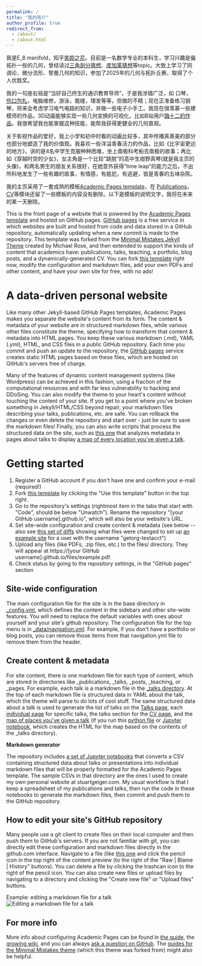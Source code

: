 ```yaml
---
permalink: /
title: "我的简介"
author_profile: true
redirect_from: 
  - /about/
  - /about.html
---
```


我是E_8 manifold，知乎[笑颜之花](https://www.zhihu.com/people/xiao-yan-zhi-hua)。目前是一名数学专业的本科生，学习兴趣是偏拓扑一些的几何，曾经读过[三角剖分猜想](https://sunnylovelyday.github.io/files/%E4%B8%89%E8%A7%92%E5%89%96%E5%88%86%E7%8C%9C%E6%83%B3%E7%9A%84%E5%AD%A6%E4%B9%A0%E7%AC%94%E8%AE%B0.pdf)、[庞加莱猜想](https://sunnylovelyday.github.io/files/survey_on_Poincare_Conjecture5.23revised.pdf)等topic。大致上学习了同调论、微分流形、黎曼几何的知识，参加了2025年的几何与拓扑丘赛，取得了个人优胜奖。

我的一句座右铭是“当好自己终生的通识教育导师”，于是我涉猎广泛，如 口琴，[伤口包扎](https://sunnylovelyday.github.io/files/report_on_wet_healing.pdf)，电脑维修，游泳，裁缝，理发等等，但做的不精；现在正准备练习钢琴，将来会考虑学习电气电路的知识，并做一些电子小手工。我现在很羡慕一些建模师的作品，3D动画能够实现一些几何变换的可视化，比如B站用户[璐十二的作品](https://www.bilibili.com/video/BV1384y197p8/)。我很希望我也能掌握这种技能，能帮我获得更健全的几何直观。

关于影视作品的爱好，我上小学和初中时看的动画比较多，其中传播真善美的部分也部分地塑造了我的价值观。我喜欢一些洋溢青春活力的作品，比如《比宇宙更远的地方》，讲的是4名中学生克服种种困难，坐上南极科考船去南极的故事；再比如《穿越时空的少女》，女主角是一个比较“跳脱”的高中生绀野真琴(就是我主页的头像)，和两名男生的朋友关系很好，在她意外获得“time leap”的能力之后，不出所料地发生了一些有趣的故事，有情感，有尴尬，有逃避，皆是青春的五味杂陈。


我的主页采用了一套成熟的模板[Academic Pages template](https://github.com/academicpages/academicpages.github.io)，在
[Publications](https://sunnylovelyday.github.io//publications/)，[CV](https://sunnylovelyday.github.io//cv/)等模块还留了一些模板的内容没有删除。以下是模板的说明文字，我将在未来的某一天删除。

This is the front page of a website that is powered by the [Academic Pages template](https://github.com/academicpages/academicpages.github.io) and hosted on GitHub pages. [GitHub pages](https://pages.github.com) is a free service in which websites are built and hosted from code and data stored in a GitHub repository, automatically updating when a new commit is made to the repository. This template was forked from the [Minimal Mistakes Jekyll Theme](https://mmistakes.github.io/minimal-mistakes/) created by Michael Rose, and then extended to support the kinds of content that academics have: publications, talks, teaching, a portfolio, blog posts, and a dynamically-generated CV. You can fork [this template](https://github.com/academicpages/academicpages.github.io) right now, modify the configuration and markdown files, add your own PDFs and other content, and have your own site for free, with no ads!

A data-driven personal website
======
Like many other Jekyll-based GitHub Pages templates, Academic Pages makes you separate the website's content from its form. The content & metadata of your website are in structured markdown files, while various other files constitute the theme, specifying how to transform that content & metadata into HTML pages. You keep these various markdown (.md), YAML (.yml), HTML, and CSS files in a public GitHub repository. Each time you commit and push an update to the repository, the [GitHub pages](https://pages.github.com/) service creates static HTML pages based on these files, which are hosted on GitHub's servers free of charge.

Many of the features of dynamic content management systems (like Wordpress) can be achieved in this fashion, using a fraction of the computational resources and with far less vulnerability to hacking and DDoSing. You can also modify the theme to your heart's content without touching the content of your site. If you get to a point where you've broken something in Jekyll/HTML/CSS beyond repair, your markdown files describing your talks, publications, etc. are safe. You can rollback the changes or even delete the repository and start over - just be sure to save the markdown files! Finally, you can also write scripts that process the structured data on the site, such as [this one](https://github.com/academicpages/academicpages.github.io/blob/master/talkmap.ipynb) that analyzes metadata in pages about talks to display [a map of every location you've given a talk](https://academicpages.github.io/talkmap.html).

Getting started
======
1. Register a GitHub account if you don't have one and confirm your e-mail (required!)
1. Fork [this template](https://github.com/academicpages/academicpages.github.io) by clicking the "Use this template" button in the top right. 
1. Go to the repository's settings (rightmost item in the tabs that start with "Code", should be below "Unwatch"). Rename the repository "[your GitHub username].github.io", which will also be your website's URL.
1. Set site-wide configuration and create content & metadata (see below -- also see [this set of diffs](http://archive.is/3TPas) showing what files were changed to set up [an example site](https://getorg-testacct.github.io) for a user with the username "getorg-testacct")
1. Upload any files (like PDFs, .zip files, etc.) to the files/ directory. They will appear at https://[your GitHub username].github.io/files/example.pdf.  
1. Check status by going to the repository settings, in the "GitHub pages" section

Site-wide configuration
------
The main configuration file for the site is in the base directory in [_config.yml](https://github.com/academicpages/academicpages.github.io/blob/master/_config.yml), which defines the content in the sidebars and other site-wide features. You will need to replace the default variables with ones about yourself and your site's github repository. The configuration file for the top menu is in [_data/navigation.yml](https://github.com/academicpages/academicpages.github.io/blob/master/_data/navigation.yml). For example, if you don't have a portfolio or blog posts, you can remove those items from that navigation.yml file to remove them from the header. 

Create content & metadata
------
For site content, there is one markdown file for each type of content, which are stored in directories like _publications, _talks, _posts, _teaching, or _pages. For example, each talk is a markdown file in the [_talks directory](https://github.com/academicpages/academicpages.github.io/tree/master/_talks). At the top of each markdown file is structured data in YAML about the talk, which the theme will parse to do lots of cool stuff. The same structured data about a talk is used to generate the list of talks on the [Talks page](https://academicpages.github.io/talks), each [individual page](https://academicpages.github.io/talks/2012-03-01-talk-1) for specific talks, the talks section for the [CV page](https://academicpages.github.io/cv), and the [map of places you've given a talk](https://academicpages.github.io/talkmap.html) (if you run this [python file](https://github.com/academicpages/academicpages.github.io/blob/master/talkmap.py) or [Jupyter notebook](https://github.com/academicpages/academicpages.github.io/blob/master/talkmap.ipynb), which creates the HTML for the map based on the contents of the _talks directory).

**Markdown generator**

The repository includes [a set of Jupyter notebooks](https://github.com/academicpages/academicpages.github.io/tree/master/markdown_generator
) that converts a CSV containing structured data about talks or presentations into individual markdown files that will be properly formatted for the Academic Pages template. The sample CSVs in that directory are the ones I used to create my own personal website at stuartgeiger.com. My usual workflow is that I keep a spreadsheet of my publications and talks, then run the code in these notebooks to generate the markdown files, then commit and push them to the GitHub repository.

How to edit your site's GitHub repository
------
Many people use a git client to create files on their local computer and then push them to GitHub's servers. If you are not familiar with git, you can directly edit these configuration and markdown files directly in the github.com interface. Navigate to a file (like [this one](https://github.com/academicpages/academicpages.github.io/blob/master/_talks/2012-03-01-talk-1.md) and click the pencil icon in the top right of the content preview (to the right of the "Raw | Blame | History" buttons). You can delete a file by clicking the trashcan icon to the right of the pencil icon. You can also create new files or upload files by navigating to a directory and clicking the "Create new file" or "Upload files" buttons. 

Example: editing a markdown file for a talk
![Editing a markdown file for a talk](/images/editing-talk.png)

For more info
------
More info about configuring Academic Pages can be found in [the guide](https://academicpages.github.io/markdown/), the [growing wiki](https://github.com/academicpages/academicpages.github.io/wiki), and you can always [ask a question on GitHub](https://github.com/academicpages/academicpages.github.io/discussions). The [guides for the Minimal Mistakes theme](https://mmistakes.github.io/minimal-mistakes/docs/configuration/) (which this theme was forked from) might also be helpful.
